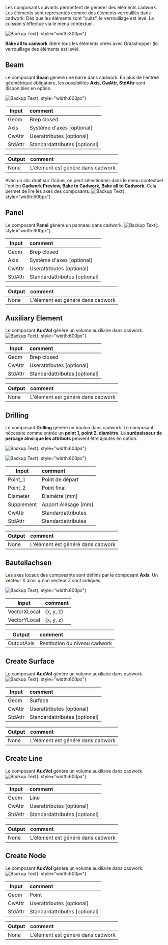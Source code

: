 Les composants suivants permettent de générer des éléments cadwork. Les éléments sont représentés comme des éléments verrouillés dans cadwork. Dès que les éléments sont "cuits", le verrouillage est levé. La cuisson s'effectue via le menu contextuel.

![Backup Text](../img/context.jpg "context menü"){: style="width:300px"}

**Bake all to cadwork** libère tous les éléments créés avec Grasshopper (le verrouillage des éléments est levé). 

## Beam

Le composant **Beam** génère une barre dans cadwork. 
En plus de l'entrée géométrique obligatoire, les possibilités **Axis, CwAttr, StdAttr** sont disponibles en option. 

![Backup Text](../img/beam.png "Beam"){: style="width:600px"}

Input           | comment 
----------------|:---------
Geom | Brep closed
Axis | Système d'axes [optional]
CwAttr | Userattributes [optional]
StdAttr | Standardattributes [optional]


Output           | comment 
-----------------|:---------
None | L'élément est généré dans cadwork

Avec un clic droit sur l'icône, on peut sélectionner dans le menu contextuel l'option **Cadwork Preview, Bake to Cadwork, Bake all to Cadwork**. Cela permet de lire les axes des composants. 
![Backup Text](../img/beam_bake.png "Beam"){: style="width:600px"}

## Panel

Le composant **Panel** génère un panneau dans cadwork.
![Backup Text](../img/panel.png "Panel"){: style="width:600px"}

Input           | comment 
----------------|:---------
Geom | Brep closed
Axis | Système d'axes [optional]
CwAttr | Userattributes [optional]
StdAttr | Standardattributes [optional]


Output           | comment 
-----------------|:---------
None | L'élément est généré dans cadwork

## Auxiliary Element

Le composant **AuxVol** génère un volume auxiliaire dans cadwork.
![Backup Text](../img/auxi.png "Panel"){: style="width:600px"}

Input           | comment 
----------------|:---------
Geom | Brep closed
CwAttr | Userattributes [optional]
StdAttr | Standardattributes [optional]


Output           | comment 
-----------------|:---------
None | L'élément est généré dans cadwork

## Drilling

Le composant **Drilling** génère un boulon dans cadwork. Le composant nécessite comme entrée un **point 1, point 2, diamètre**. La **surépaisseur de perçage ainsi que les attributs** peuvent être ajoutés en option. 

![Backup Text](../img/drill.png "Drilling"){: style="width:600px"}

![Backup Text](../img/drilling.png "Drilling"){: style="width:600px"}

Input           | comment 
----------------|:---------
Point_1 | Point de départ
Point_2 | Point final
Diameter | Diamètre [mm]
Supplement | Apport Alésage [mm]
CwAttr | Standardattributes
StdAttr | Standardattributes


Output           | comment 
-----------------|:---------
None | L'élément est généré dans cadwork

## Bauteilachsen

Les axes locaux des composants sont définis par le composant **Axis**. 
Un vecteur X ainsi qu'un vecteur Z sont indiqués. 

![Backup Text](../img/axis1.png "Axis"){: style="width:600px"}

Input           | comment 
----------------|:---------
VectorXLocal | {x, y, z}
VectorYLocal | {x, y, z}


Output           | comment 
-----------------|:---------
OutputAxis | Restitution du niveau cadwork

## Create Surface

Le composant **AuxVol** génère un volume auxiliaire dans cadwork.
![Backup Text](../img/createSurface.jpg "Surface"){: style="width:600px"}

Input           | comment 
----------------|:---------
Geom | Surface
CwAttr | Userattributes [optional]
StdAttr | Standardattributes [optional]


Output           | comment 
-----------------|:---------
None | L'élément est généré dans cadwork

## Create Line

Le composant **AuxVol** génère un volume auxiliaire dans cadwork.
![Backup Text](../img/createLine.jpg "Surface"){: style="width:600px"}

Input           | comment 
----------------|:---------
Geom | Line
CwAttr | Userattributes [optional]
StdAttr | Standardattributes [optional]


Output           | comment 
-----------------|:---------
None | L'élément est généré dans cadwork

## Create Node

Le composant **AuxVol** génère un volume auxiliaire dans cadwork.
![Backup Text](../img/createNode.jpg "Surface"){: style="width:600px"}

Input           | comment 
----------------|:---------
Geom | Point
CwAttr | Userattributes [optional]
StdAttr | Standardattributes [optional]


Output           | comment 
-----------------|:---------
None | L'élément est généré dans cadwork